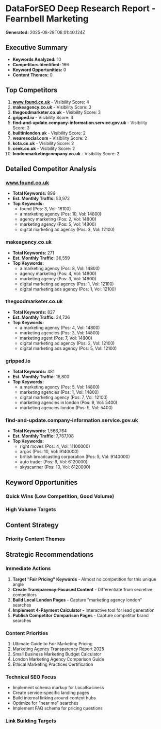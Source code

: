 # DataForSEO Deep Research Report - Fearnbell Marketing

**Generated:** 2025-08-28T08:01:40.124Z

## Executive Summary

- **Keywords Analyzed:** 10
- **Competitors Identified:** 166
- **Keyword Opportunities:** 0
- **Content Themes:** 0

## Top Competitors

1. **www.found.co.uk** - Visibility Score: 4
2. **makeagency.co.uk** - Visibility Score: 3
3. **thegoodmarketer.co.uk** - Visibility Score: 3
4. **gripped.io** - Visibility Score: 3
5. **find-and-update.company-information.service.gov.uk** - Visibility Score: 3
6. **builtinlondon.uk** - Visibility Score: 2
7. **wearesocial.com** - Visibility Score: 2
8. **kota.co.uk** - Visibility Score: 2
9. **ceek.co.uk** - Visibility Score: 2
10. **londonmarketingcompany.co.uk** - Visibility Score: 2

## Detailed Competitor Analysis

### www.found.co.uk
- **Total Keywords:** 896
- **Est. Monthly Traffic:** 53,972
- **Top Keywords:**
  - found (Pos: 3, Vol: 18100)
  - a marketing agency (Pos: 10, Vol: 14800)
  - agency marketing (Pos: 2, Vol: 14800)
  - marketing agency (Pos: 5, Vol: 14800)
  - digital marketing ad agency (Pos: 3, Vol: 12100)

### makeagency.co.uk
- **Total Keywords:** 271
- **Est. Monthly Traffic:** 36,559
- **Top Keywords:**
  - a marketing agency (Pos: 8, Vol: 14800)
  - agency marketing (Pos: 4, Vol: 14800)
  - marketing agency (Pos: 3, Vol: 14800)
  - digital marketing ad agency (Pos: 1, Vol: 12100)
  - digital marketing ads agency (Pos: 1, Vol: 12100)

### thegoodmarketer.co.uk
- **Total Keywords:** 827
- **Est. Monthly Traffic:** 34,726
- **Top Keywords:**
  - a marketing agency (Pos: 4, Vol: 14800)
  - marketing agencies (Pos: 3, Vol: 14800)
  - marketing agent (Pos: 7, Vol: 14800)
  - digital marketing ad agency (Pos: 2, Vol: 12100)
  - digital marketing ads agency (Pos: 5, Vol: 12100)

### gripped.io
- **Total Keywords:** 481
- **Est. Monthly Traffic:** 18,800
- **Top Keywords:**
  - a marketing agency (Pos: 5, Vol: 14800)
  - marketing agencies (Pos: 1, Vol: 14800)
  - digital marketing agency (Pos: 7, Vol: 12100)
  - marketing agencies in london (Pos: 9, Vol: 5400)
  - marketing agencies london (Pos: 9, Vol: 5400)

### find-and-update.company-information.service.gov.uk
- **Total Keywords:** 1,566,764
- **Est. Monthly Traffic:** 7,767,108
- **Top Keywords:**
  - right moves (Pos: 4, Vol: 11100000)
  - argos (Pos: 10, Vol: 9140000)
  - british broadcasting corporation (Pos: 5, Vol: 9140000)
  - auto trader (Pos: 9, Vol: 6120000)
  - skyscanner (Pos: 10, Vol: 6120000)

## Keyword Opportunities

### Quick Wins (Low Competition, Good Volume)

### High Volume Targets

## Content Strategy

### Priority Content Themes

## Strategic Recommendations

### Immediate Actions
1. **Target "Fair Pricing" Keywords** - Almost no competition for this unique angle
2. **Create Transparency-Focused Content** - Differentiate from secretive competitors
3. **Build Local London Pages** - Capture "marketing agency london" searches
4. **Implement 4-Payment Calculator** - Interactive tool for lead generation
5. **Publish Competitor Comparison Pages** - Capture competitor brand searches

### Content Priorities
1. Ultimate Guide to Fair Marketing Pricing
2. Marketing Agency Transparency Report 2025
3. Small Business Marketing Budget Calculator
4. London Marketing Agency Comparison Guide
5. Ethical Marketing Practices Certification

### Technical SEO Focus
- Implement schema markup for LocalBusiness
- Create service-specific landing pages
- Build internal linking around content hubs
- Optimize for "near me" searches
- Implement FAQ schema for pricing questions

### Link Building Targets
